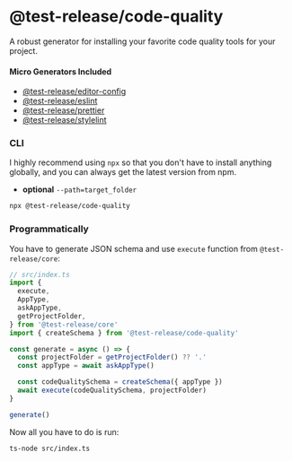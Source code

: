 # @test-release/code-quality

A robust generator for installing your favorite code quality tools for your project.

#### Micro Generators Included

- [@test-release/editor-config](/packages/micro-generators/editor-config)
- [@test-release/eslint](/packages/micro-generators/eslint)
- [@test-release/prettier](/packages/micro-generators/prettier)
- [@test-release/stylelint](/packages/micro-generators/stylelint)

### CLI

I highly recommend using `npx` so that you don't have to install anything globally, and you can always get the latest version from npm.

- **optional** `--path=target_folder`

```bash
npx @test-release/code-quality
```

### Programmatically

You have to generate JSON schema and use `execute` function from `@test-release/core`:

```ts
// src/index.ts
import {
  execute,
  AppType,
  askAppType,
  getProjectFolder,
} from '@test-release/core'
import { createSchema } from '@test-release/code-quality'

const generate = async () => {
  const projectFolder = getProjectFolder() ?? '.'
  const appType = await askAppType()

  const codeQualitySchema = createSchema({ appType })
  await execute(codeQualitySchema, projectFolder)
}

generate()
```

Now all you have to do is run:

```
ts-node src/index.ts
```

